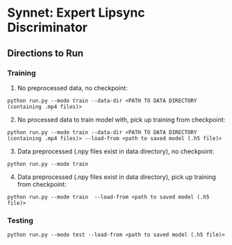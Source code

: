 # Synnet: Expert Lipsync Discriminator

## Directions to Run

### Training

  1. No preprocessed data, no checkpoint:

  `python run.py --mode train --data-dir <PATH TO DATA DIRECTORY (containing .mp4 files)>`

  2. No processed data to train model with, pick up training from checkpoint:

  `python run.py --mode train --data-dir <PATH TO DATA DIRECTORY (containing .mp4 files)> --load-from <path to saved model (.h5 file)>`

  3. Data preprocessed (.npy files exist in data directory), no checkpoint:

  `python run.py --mode train`

  4. Data preprocessed (.npy files exist in data directory), pick up training from checkpoint:

  `python run.py --mode train  --load-from <path to saved model (.h5 file)>`

### Testing
`python run.py --mode test --load-from <path to saved model (.h5 file)>`
